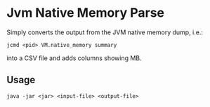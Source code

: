 # Jvm Native Memory Parse

Simply converts the output from the JVM native memory dump, i.e.:

`jcmd <pid> VM.native_memory summary`

into a CSV file and adds columns showing MB.

## Usage

`java -jar <jar> <input-file> <output-file>`
